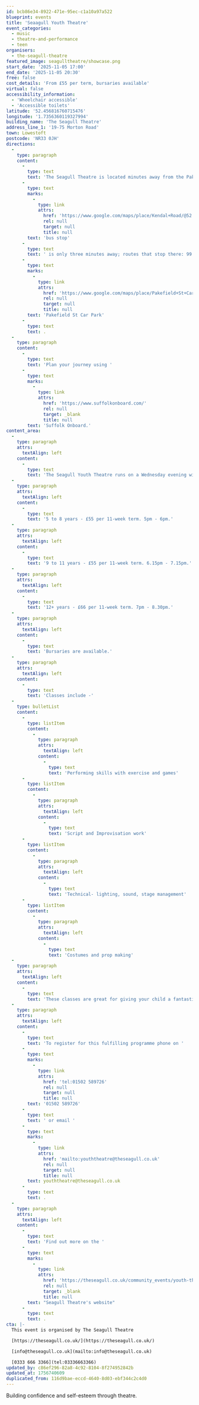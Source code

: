 ```yaml
---
id: bcb86e34-8922-471e-95ec-c1a10a97a522
blueprint: events
title: 'Seaagull Youth Theatre'
event_categories:
  - music
  - theatre-and-performance
  - teen
organisers:
  - the-seagull-theatre
featured_image: seagulltheatre/showcase.png
start_date: '2025-11-05 17:00'
end_date: '2025-11-05 20:30'
free: false
cost_details: 'From £55 per term, bursaries available'
virtual: false
accessibility_information:
  - 'Wheelchair accessible'
  - 'Accessible toilets'
latitude: '52.456816760715476'
longitude: '1.7356360119327994'
building_name: 'The Seagull Theatre'
address_line_1: '19-75 Morton Road'
town: Lowestoft
postcode: 'NR33 0JH'
directions:
  -
    type: paragraph
    content:
      -
        type: text
        text: 'The Seagull Theatre is located minutes away from the Pakefield Beach. The nearest '
      -
        type: text
        marks:
          -
            type: link
            attrs:
              href: 'https://www.google.com/maps/place/Kendal+Road/@52.4576983,1.7353206,19.01z/data=!4m23!1m16!4m15!1m6!1m2!1s0x47da1a4971b973c9:0x2c84b33fec5a721b!2sKendal+Road,+Lowestoft+NR33+0PD!2m2!1d1.7355958!2d52.4583896!1m6!1m2!1s0x47da1a4994894eb3:0x507aba8852d97178!2sThe+Seagull,+19-75+Morton+Rd,+Pakefield,+Lowestoft+NR33+0JH!2m2!1d1.7356033!2d52.4566925!3e2!3m5!1s0x47da1a497726cb69:0xa3de9b97c36f9552!8m2!3d52.458103!4d1.735413!16s%2Fg%2F1q67ckbl6'
              rel: null
              target: null
              title: null
        text: 'bus stop'
      -
        type: text
        text: ' is only three minutes away; routes that stop there: 99 Coastal Clipper, X2 Coastlink, 902 and X21 Coastlink. The closest parking is '
      -
        type: text
        marks:
          -
            type: link
            attrs:
              href: 'https://www.google.com/maps/place/Pakefield+St+Car+Park/@52.4572396,1.7325911,17.25z/data=!4m23!1m16!4m15!1m6!1m2!1s0x47da1a4971b973c9:0x2c84b33fec5a721b!2sKendal+Road,+Lowestoft+NR33+0PD!2m2!1d1.7355958!2d52.4583896!1m6!1m2!1s0x47da1a4994894eb3:0x507aba8852d97178!2sThe+Seagull,+19-75+Morton+Rd,+Pakefield,+Lowestoft+NR33+0JH!2m2!1d1.7356033!2d52.4566925!3e2!3m5!1s0x47da1b5e1c31d843:0x69c464699df856ce!8m2!3d52.4557954!4d1.7376769!16s%2Fg%2F11frs3mqjx'
              rel: null
              target: null
              title: null
        text: 'Pakefield St Car Park'
      -
        type: text
        text: .
  -
    type: paragraph
    content:
      -
        type: text
        text: 'Plan your journey using '
      -
        type: text
        marks:
          -
            type: link
            attrs:
              href: 'https://www.suffolkonboard.com/'
              rel: null
              target: _blank
              title: null
        text: 'Suffolk Onboard.'
content_area:
  -
    type: paragraph
    attrs:
      textAlign: left
    content:
      -
        type: text
        text: 'The Seagull Youth Theatre runs on a Wednesday evening with three different age groups, '
  -
    type: paragraph
    attrs:
      textAlign: left
    content:
      -
        type: text
        text: '5 to 8 years - £55 per 11-week term. 5pm - 6pm.'
  -
    type: paragraph
    attrs:
      textAlign: left
    content:
      -
        type: text
        text: '9 to 11 years - £55 per 11-week term. 6.15pm - 7.15pm.'
  -
    type: paragraph
    attrs:
      textAlign: left
    content:
      -
        type: text
        text: '12+ years - £66 per 11-week term. 7pm - 8.30pm.'
  -
    type: paragraph
    attrs:
      textAlign: left
    content:
      -
        type: text
        text: 'Bursaries are available.'
  -
    type: paragraph
    attrs:
      textAlign: left
    content:
      -
        type: text
        text: 'Classes include -'
  -
    type: bulletList
    content:
      -
        type: listItem
        content:
          -
            type: paragraph
            attrs:
              textAlign: left
            content:
              -
                type: text
                text: 'Performing skills with exercise and games'
      -
        type: listItem
        content:
          -
            type: paragraph
            attrs:
              textAlign: left
            content:
              -
                type: text
                text: 'Script and Improvisation work'
      -
        type: listItem
        content:
          -
            type: paragraph
            attrs:
              textAlign: left
            content:
              -
                type: text
                text: 'Technical- lighting, sound, stage management'
      -
        type: listItem
        content:
          -
            type: paragraph
            attrs:
              textAlign: left
            content:
              -
                type: text
                text: 'Costumes and prop making'
  -
    type: paragraph
    attrs:
      textAlign: left
    content:
      -
        type: text
        text: 'These classes are great for giving your child a fantastic all-round experience in all disciplines of performing whilst helping them to develop and grow in self-confidence.'
  -
    type: paragraph
    attrs:
      textAlign: left
    content:
      -
        type: text
        text: 'To register for this fulfilling programme phone on '
      -
        type: text
        marks:
          -
            type: link
            attrs:
              href: 'tel:01502 589726'
              rel: null
              target: null
              title: null
        text: '01502 589726'
      -
        type: text
        text: ' or email '
      -
        type: text
        marks:
          -
            type: link
            attrs:
              href: 'mailto:youththeatre@theseagull.co.uk'
              rel: null
              target: null
              title: null
        text: youththeatre@theseagull.co.uk
      -
        type: text
        text: .
  -
    type: paragraph
    attrs:
      textAlign: left
    content:
      -
        type: text
        text: 'Find out more on the '
      -
        type: text
        marks:
          -
            type: link
            attrs:
              href: 'https://theseagull.co.uk/community_events/youth-theatre/'
              rel: null
              target: _blank
              title: null
        text: "Seagull Theatre's website"
      -
        type: text
        text: .
cta: |-
  This event is organised by The Seagull Theatre

  [https://theseagull.co.uk/](https://theseagull.co.uk/)

  [info@theseagull.co.uk](mailto:info@theseagull.co.uk)

  [0333 666 3366](tel:03336663366)
updated_by: c86ef296-82a8-4c92-8104-8f274952842b
updated_at: 1756740609
duplicated_from: 116d9bae-eccd-4640-8d03-ebf344c2c4d0
---
```

Building confidence and self-esteem through theatre.